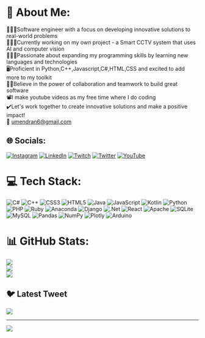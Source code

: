 # 💫 About Me:
👨🏻‍🎓Software engineer with a focus on developing innovative solutions to real-world problems<br>👨🏻‍💻Currently working on my own project - a Smart CCTV system that uses AI and computer vision<br>👨🏼‍🏫Passionate about expanding my programming skills by learning new languages and technologies<br>🖥Proficient in Python,C++,Javascript,C#,HTML,CSS and excited to add more to my toolkit<br>💪🏽Believe in the power of collaboration and teamwork to build great software<br>📽I make youtube videos as my free time where I do coding <br>✔️Let's work together to create innovative solutions and make a positive impact!<br>📧 umendran6@gmail.com


## 🌐 Socials:
[![Instagram](https://img.shields.io/badge/Instagram-%23E4405F.svg?logo=Instagram&logoColor=white)](https://instagram.com/um3n14) [![LinkedIn](https://img.shields.io/badge/LinkedIn-%230077B5.svg?logo=linkedin&logoColor=white)](https://www.linkedin.com/in/umendran-muniandy-1982b5261/) [![Twitch](https://img.shields.io/badge/Twitch-%239146FF.svg?logo=Twitch&logoColor=white)](https://twitch.tv/um3n14) [![Twitter](https://img.shields.io/badge/Twitter-%231DA1F2.svg?logo=Twitter&logoColor=white)](https://twitter.com/um3n14) [![YouTube](https://img.shields.io/badge/YouTube-%23FF0000.svg?logo=YouTube&logoColor=white)](https://youtube.com/@um3n14) 

# 💻 Tech Stack:
![C#](https://img.shields.io/badge/c%23-%23239120.svg?style=for-the-badge&logo=c-sharp&logoColor=white) ![C++](https://img.shields.io/badge/c++-%2300599C.svg?style=for-the-badge&logo=c%2B%2B&logoColor=white) ![CSS3](https://img.shields.io/badge/css3-%231572B6.svg?style=for-the-badge&logo=css3&logoColor=white) ![HTML5](https://img.shields.io/badge/html5-%23E34F26.svg?style=for-the-badge&logo=html5&logoColor=white) ![Java](https://img.shields.io/badge/java-%23ED8B00.svg?style=for-the-badge&logo=java&logoColor=white) ![JavaScript](https://img.shields.io/badge/javascript-%23323330.svg?style=for-the-badge&logo=javascript&logoColor=%23F7DF1E) ![Kotlin](https://img.shields.io/badge/kotlin-%230095D5.svg?style=for-the-badge&logo=kotlin&logoColor=white) ![Python](https://img.shields.io/badge/python-3670A0?style=for-the-badge&logo=python&logoColor=ffdd54) ![PHP](https://img.shields.io/badge/php-%23777BB4.svg?style=for-the-badge&logo=php&logoColor=white) ![Ruby](https://img.shields.io/badge/ruby-%23CC342D.svg?style=for-the-badge&logo=ruby&logoColor=white) ![Anaconda](https://img.shields.io/badge/Anaconda-%2344A833.svg?style=for-the-badge&logo=anaconda&logoColor=white) ![Django](https://img.shields.io/badge/django-%23092E20.svg?style=for-the-badge&logo=django&logoColor=white) ![.Net](https://img.shields.io/badge/.NET-5C2D91?style=for-the-badge&logo=.net&logoColor=white) ![React](https://img.shields.io/badge/react-%2320232a.svg?style=for-the-badge&logo=react&logoColor=%2361DAFB) ![Apache](https://img.shields.io/badge/apache-%23D42029.svg?style=for-the-badge&logo=apache&logoColor=white) ![SQLite](https://img.shields.io/badge/sqlite-%2307405e.svg?style=for-the-badge&logo=sqlite&logoColor=white) ![MySQL](https://img.shields.io/badge/mysql-%2300f.svg?style=for-the-badge&logo=mysql&logoColor=white) ![Pandas](https://img.shields.io/badge/pandas-%23150458.svg?style=for-the-badge&logo=pandas&logoColor=white) ![NumPy](https://img.shields.io/badge/numpy-%23013243.svg?style=for-the-badge&logo=numpy&logoColor=white) ![Plotly](https://img.shields.io/badge/Plotly-%233F4F75.svg?style=for-the-badge&logo=plotly&logoColor=white) ![Arduino](https://img.shields.io/badge/-Arduino-00979D?style=for-the-badge&logo=Arduino&logoColor=white)
# 📊 GitHub Stats:
![](https://github-readme-stats.vercel.app/api?username=Umen14&theme=dark&hide_border=false&include_all_commits=true&count_private=true)<br/>
![](https://github-readme-streak-stats.herokuapp.com/?user=Umen14&theme=dark&hide_border=false)<br/>
![](https://github-readme-stats.vercel.app/api/top-langs/?username=Umen14&theme=dark&hide_border=false&include_all_commits=true&count_private=true&layout=compact)

## 🐦 Latest Tweet
[![](https://gtce.itsvg.in/api?username=um3n14)](https://github.com/VishwaGauravIn/github-twitter-card-embed)

---
[![](https://visitcount.itsvg.in/api?id=Umen14&icon=0&color=0)](https://visitcount.itsvg.in)

<!-- Proudly created with GPRM ( https://gprm.itsvg.in ) -->
